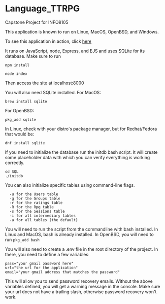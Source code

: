 # Language_TTRPG
Capstone Project for INFO8105

This application is known to run on Linux, MacOS, OpenBSD, and Windows.

To see this application in action, click <a href="https://learn-with-ttrpgs-dev-nrtq.4.us-1.fl0.io">here</a>

It runs on JavaScript, node, Express, and EJS and uses SQLite for its database.
Make sure to run
```
npm install
```
```
node index
```
Then access the site at localhost:8000

You will also need SQLite installed. 
For MacOS:
```
brew install sqlite
```
For OpenBSD:
```
pkg_add sqlite
```
In Linux, check with your distro's package manager, but for Redhat/Fedora that would be:
```
dnf install sqlite
```

If you need to initialize the database run the initdb bash script. It will create some placeholder data with which you can verify everything is working correctly.
```
cd SQL
./initdb
```
You can also initialize specific tables using command-line flags. 
```
  -u for the Users table
  -g for the Groups table
  -r for the ratings table
  -R for the Rpg table
  -s for the Sessions table
  -i for all intermediary tables
  -a for all tables (the default)
```
You will need to run the script from the commandline with bash installed. In Linux and MacOS, bash is already installed. In OpenBSD, you will need to run 
```pkg_add bash```



You will also need to create a .env file in the root directory of the project. In there, you need to define a few variables:
```
pass="your gmail password here"
url="the url for the application"
email="your gmail address that matches the password"
```
This will allow you to send password recovery emails. Without the above variables defined, you will get a warning message in the console. Make sure your url does not have a trailing slash, otherwise password recovery won't work.
